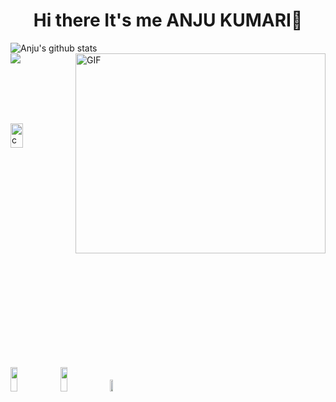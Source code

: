 <h1 align="center">Hi there It's me ANJU KUMARI👋</h1>

<img align="center" src="https://github-readme-stats.vercel.app/api?username=anju1415&show_icons=true&include_all_commits=true&theme=tokyonight" alt="Anju's      github stats" />

<img align="right" alt="GIF" src="http://startupmonkey.in/wp-content/uploads/2020/02/mobile-app-tab2.gif?raw=true" width="400" height="320" style="max-width:100%;">
<br>

  <a href="https://github.com/Anju1415/github-readme-stats">
  <img align="center" src="https://github-readme-stats.vercel.app/api/top-langs/?username=Anju1415&layout=ompact&theme=blue-green" />
</a>  

<br><br><br><br>

<img src="https://i1.wp.com/slfgchurch.com/wp-content/uploads/2019/08/lets-connect-1.png?ssl=1" alt="connect" width="20%" height="10%">
<a href="https://www.hackerrank.com/kumarianju_3346">
      <img src="https://additionalknowledge.files.wordpress.com/2017/12/hackerrank.png?w=600" height="10%" ; width="15%" ;></img></a>
<a href="https://www.linkedin.com/in/anju-kumari1406">
  <img src="https://logos-world.net/wp-content/uploads/2020/04/Linkedin-Logo-2011%E2%80%932019.png" height="10%" ; width="15%" ; margin-left:20px;></img></a>
  
<a href="https://twitter.com/Anju1cL?s=09">
  <img src="https://logos-world.net/wp-content/uploads/2020/04/Twitter-Logo.png" height="7%" ; width="10%" ; margin-left:20px;></img></a>
  <br>
  <br>
  
<!--![](https://komarev.com/ghpvc/?username=Anju1415&color=brightgreen)
![](https://visitor-badge.glitch.me/badge?page_id=Anju1415.Anju1415)-->
  


